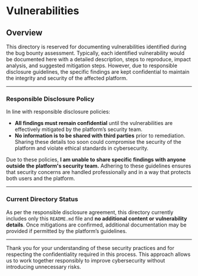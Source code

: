 # Vulnerabilities

## Overview

This directory is reserved for documenting vulnerabilities identified during the bug bounty assessment. Typically, each identified vulnerability would be documented here with a detailed description, steps to reproduce, impact analysis, and suggested mitigation steps. However, due to responsible disclosure guidelines, the specific findings are kept confidential to maintain the integrity and security of the affected platform.

---

### Responsible Disclosure Policy

In line with responsible disclosure policies:

- **All findings must remain confidential** until the vulnerabilities are effectively mitigated by the platform’s security team.
- **No information is to be shared with third parties** prior to remediation. Sharing these details too soon could compromise the security of the platform and violate ethical standards in cybersecurity.

Due to these policies, **I am unable to share specific findings with anyone outside the platform's security team.** Adhering to these guidelines ensures that security concerns are handled professionally and in a way that protects both users and the platform.

---

### Current Directory Status

As per the responsible disclosure agreement, this directory currently includes only this `README.md` file and **no additional content or vulnerability details**. Once mitigations are confirmed, additional documentation may be provided if permitted by the platform’s guidelines.

---

Thank you for your understanding of these security practices and for respecting the confidentiality required in this process. This approach allows us to work together responsibly to improve cybersecurity without introducing unnecessary risks.
